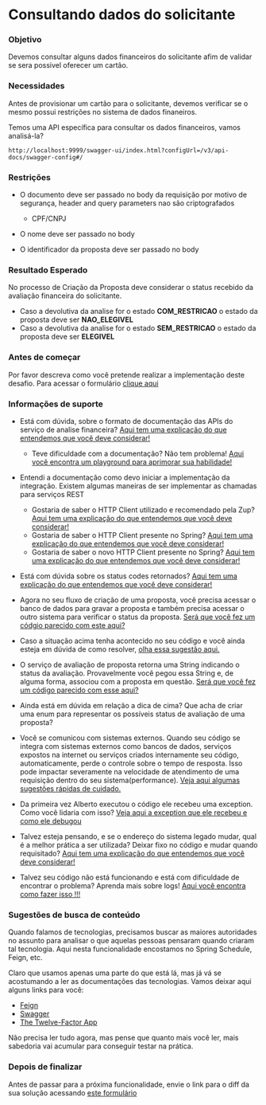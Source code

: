 # Consultando dados do solicitante

### Objetivo

Devemos consultar alguns dados financeiros do solicitante afim de validar se sera possivel oferecer um cartão.

### Necessidades

Antes de provisionar um cartão para o solicitante, devemos verificar se o mesmo possui restrições no sistema de dados 
finaneiros.

Temos uma API específica para consultar os dados financeiros, vamos analisá-la?

`http://localhost:9999/swagger-ui/index.html?configUrl=/v3/api-docs/swagger-config#/`

### Restrições

- O documento deve ser passado no body da requisição por motivo de segurança, header and query parameters nao são criptografados
    - CPF/CNPJ

- O nome deve ser passado no body

- O identificador da proposta deve ser passado no body

### Resultado Esperado

No processo de Criação da Proposta deve considerar o status recebido da avaliação financeira do solicitante.
-  Caso a devolutiva da analise for o estado **COM_RESTRICAO** o estado da proposta deve ser **NAO_ELEGIVEL**
-  Caso a devolutiva da analise for o estado **SEM_RESTRICAO** o estado da proposta deve ser **ELEGIVEL**

### Antes de começar

Por favor descreva como você pretende realizar a implementação deste desafio. Para acessar o formulário [clique aqui](https://forms.office.com/Pages/ResponsePage.aspx?id=N_g5dr5kZ0-40jxfQKJQe2u031d_ktJOmocsbZbiesJUNU5GNUJBNlMxTVBVVUpYVDVNNlhXUUFJVS4u)

### Informações de suporte

* Está com dúvida, sobre o formato de documentação das APIs do serviço de analise financeira? [Aqui tem uma explicação do que entendemos que você deve considerar!](http://spec.openapis.org/oas/v3.0.3)
    
    * Teve dificuldade com a documentação? Não tem problema! [Aqui você encontra um playground para aprimorar sua habilidade!](https://editor.swagger.io/)

* Entendi a documentação como devo iniciar a implementação da integração. Existem algumas maneiras de ser implementar as chamadas para serviços REST
    * Gostaria de saber o HTTP Client utilizado e recomendado pela Zup? [Aqui tem uma explicação do que entendemos que você deve considerar!](../../informacao_suporte/http-client-feign.md)
    * Gostaria de saber o HTTP Client presente no Spring? [Aqui tem uma explicação do que entendemos que você deve considerar!](../../informacao_suporte/http-client-rest-template.md)
    * Gostaria de saber o novo HTTP Client presente no Spring? [Aqui tem uma explicação do que entendemos que você deve considerar!](../../informacao_suporte/http-client-webflux.md)
    
* Está com dúvida sobre os status codes retornados? [Aqui tem uma explicação do que entendemos que você deve considerar!](../../informacao_suporte/rest-status.md)

* Agora no seu fluxo de criação de uma proposta, você precisa acessar o banco de dados para gravar a proposta e também precisa acessar o outro sistema para verificar o status da proposta. [Será que você fez um códgio parecido com este aqui?](../../informacao_suporte/segurando-transacao.md)

* Caso a situação acima tenha acontecido no seu código e você ainda esteja em dúvida de como resolver, [olha essa sugestão aqui.](../../informacao_suporte/implementaca-escopo-transacao.md)

* O serviço de avaliação de proposta retorna uma String indicando o status da avaliação. Provavelmente você pegou essa String e, de alguma forma, associou com a proposta em questão. [Será que você fez um código parecido com esse aqui?](../../informacao_suporte/tipos-basicos-com-semantica.md)

* Ainda está em dúvida em relação a dica de cima? Que acha de criar uma enum para representar os possíveis status de avaliação de uma proposta?

* Você se comunicou com sistemas externos. Quando seu código se integra com sistemas externos como bancos de dados, serviços expostos na internet ou serviços criados internamente seu código, automaticamente, perde o controle sobre o tempo de resposta. Isso pode impactar severamente na velocidade de atendimento de uma requisição dentro do seu sistema(performance). [Veja aqui algumas sugestões rápidas de cuidado.](../../informacao_suporte/timeouts-integracao-sistemas-externos.md)

* Da primeira vez Alberto executou o código ele recebeu uma exception. Como você lidaria com isso? [Veja aqui a exception que ele recebeu e como ele debugou](../../informacao_suporte/estudo-caso-debugando-exception-feign.md)

* Talvez esteja pensando, e se o endereço do sistema legado mudar, qual é a melhor prática a ser utilizada? Deixar fixo 
no código e mudar quando requisitado? [Aqui tem uma explicação do que entendemos que você deve considerar!](../../informacao_procedural/twelve-factor-config.md)

* Talvez seu código não está funcionando e está com dificuldade de encontrar o problema? Aprenda mais sobre logs! [Aqui você encontra como fazer isso !!!](../../informacao_suporte/spring-logging.md)

### Sugestões de busca de conteúdo

Quando falamos de tecnologias, precisamos buscar as maiores autoridades no assunto para analisar o que aquelas pessoas 
pensaram quando criaram tal tecnologia. Aqui nesta funcionalidade encostamos no Spring Schedule, Feign, etc. 

Claro que usamos apenas uma parte do que está lá, mas já vá se acostumando a ler as documentações das tecnologias. 
Vamos deixar aqui alguns links para você:

* [Feign](https://github.com/OpenFeign/feign)
* [Swagger](https://swagger.io/)
* [The Twelve-Factor App](https://12factor.net/pt_br/)

Não precisa ler tudo agora, mas pense que quanto mais você ler, mais sabedoria vai acumular para conseguir testar na prática.

### Depois de finalizar

Antes de passar para a próxima funcionalidade, envie o link para o diff da sua solução acessando [este formulário](https://forms.office.com/Pages/ResponsePage.aspx?id=N_g5dr5kZ0-40jxfQKJQe2u031d_ktJOmocsbZbiesJUMlkxR0xTUVRXSVBaOVBPU1ZIRkFRUDdBQS4u)
